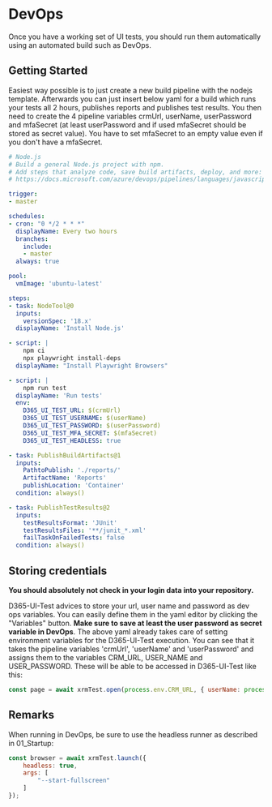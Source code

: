 # DevOps
Once you have a working set of UI tests, you should run them automatically using an automated build such as DevOps.

## Getting Started
Easiest way possible is to just create a new build pipeline with the nodejs template.
Afterwards you can just insert below yaml for a build which runs your tests all 2 hours, publishes reports and publishes test results.
You then need to create the 4 pipeline variables crmUrl, userName, userPassword and mfaSecret (at least userPassword and if used mfaSecret should be stored as secret value).
You have to set mfaSecret to an empty value even if you don't have a mfaSecret.

```yaml
# Node.js
# Build a general Node.js project with npm.
# Add steps that analyze code, save build artifacts, deploy, and more:
# https://docs.microsoft.com/azure/devops/pipelines/languages/javascript

trigger:
- master

schedules:
- cron: "0 */2 * * *"
  displayName: Every two hours
  branches:
    include:
    - master
  always: true

pool:
  vmImage: 'ubuntu-latest'

steps:
- task: NodeTool@0
  inputs:
    versionSpec: '18.x'
  displayName: 'Install Node.js'

- script: |
    npm ci
    npx playwright install-deps
  displayName: "Install Playwright Browsers"

- script: |
    npm run test
  displayName: 'Run tests'
  env:
    D365_UI_TEST_URL: $(crmUrl)
    D365_UI_TEST_USERNAME: $(userName)
    D365_UI_TEST_PASSWORD: $(userPassword)
    D365_UI_TEST_MFA_SECRET: $(mfaSecret)
    D365_UI_TEST_HEADLESS: true

- task: PublishBuildArtifacts@1
  inputs:
    PathtoPublish: './reports/'
    ArtifactName: 'Reports'
    publishLocation: 'Container'
  condition: always()

- task: PublishTestResults@2
  inputs:
    testResultsFormat: 'JUnit'
    testResultsFiles: '**/junit_*.xml'
    failTaskOnFailedTests: false
  condition: always()
```

## Storing credentials
**You should absolutely not check in your login data into your repository.**

D365-UI-Test advices to store your url, user name and password as dev ops variables. You can easily define them in the yaml editor by clicking the "Variables" button. **Make sure to save at least the user password as secret variable in DevOps**.
The above yaml already takes care of setting environment variables for the D365-UI-Test execution.
You can see that it takes the pipeline variables 'crmUrl', 'userName' and 'userPassword' and assigns them to the variables CRM_URL, USER_NAME and USER_PASSWORD.
These will be able to be accessed in D365-UI-Test like this:

```javascript
const page = await xrmTest.open(process.env.CRM_URL, { userName: process.env.USER_NAME, password: process.env.USER_PASSWORD });
```

## Remarks
When running in DevOps, be sure to use the headless runner as described in 01_Startup:

```javascript
const browser = await xrmTest.launch({
    headless: true,
    args: [
        "--start-fullscreen"
    ]
});
```